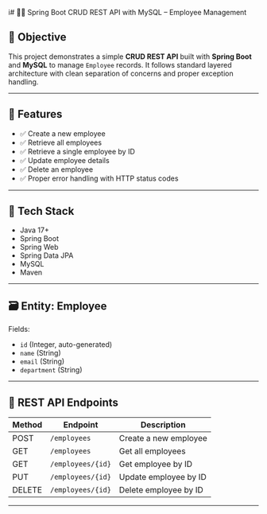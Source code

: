 i# 🧑‍💼 Spring Boot CRUD REST API with MySQL – Employee Management

## 📌 Objective

This project demonstrates a simple **CRUD REST API** built with **Spring Boot** and **MySQL** to manage `Employee` records. It follows standard layered architecture with clean separation of concerns and proper exception handling.

---

## 🚀 Features

- ✅ Create a new employee
- ✅ Retrieve all employees
- ✅ Retrieve a single employee by ID
- ✅ Update employee details
- ✅ Delete an employee
- ✅ Proper error handling with HTTP status codes

---

## 🧩 Tech Stack

- Java 17+
- Spring Boot
- Spring Web
- Spring Data JPA
- MySQL
- Maven

---

## 🗃️ Entity: Employee

Fields:
- `id` (Integer, auto-generated)
- `name` (String)
- `email` (String)
- `department` (String)

---

## 🔌 REST API Endpoints

| Method | Endpoint           | Description              |
|--------|--------------------|--------------------------|
| POST   | `/employees`       | Create a new employee    |
| GET    | `/employees`       | Get all employees        |
| GET    | `/employees/{id}`  | Get employee by ID       |
| PUT    | `/employees/{id}`  | Update employee by ID    |
| DELETE | `/employees/{id}`  | Delete employee by ID    |

---


